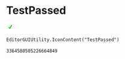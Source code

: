 # TestPassed
![](/img/TestPassed.png)

``` CSharp
EditorGUIUtility.IconContent("TestPassed")
```
```
3364580505226664849
```
